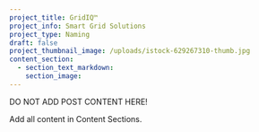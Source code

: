 ```yaml
---
project_title: GridIQ™
project_info: Smart Grid Solutions
project_type: Naming
draft: false
project_thumbnail_image: /uploads/istock-629267310-thumb.jpg
content_section:
  - section_text_markdown:
    section_image:
---
```



DO NOT ADD POST CONTENT HERE!

Add all content in Content Sections.